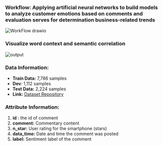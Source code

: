 ### Workflow: Applying artificial neural networks to build models to analyze customer emotions based on comments and evaluation serves for determination business-related trends

![WorkFlow drawio](https://github.com/ZeusCoderBE/NLP-clustering-word--Vietnamese-Sentiment-Analysis/assets/117000361/00d90051-0023-4e4d-bc2d-d73e3a4bca2b)

### Visualize word context and semantic correlation


![output](https://github.com/ZeusCoderBE/NLP-clustering-word--Vietnamese-Sentiment-Analysis/assets/117000361/a733f7c7-0c3c-4b89-a4da-b75a4c616b6c)



### Data Information:

- **Train Data:** 7,786 samples
- **Dev**: 1,112 samples
- **Test Data:** 2,224 samples
- **Link:** [Dataset Repository](https://github.com/LuongPhan/UIT-ViSFD?tab=readme-ov-file)

### Attribute Information:
1. **id** : the id of comment
2. **comment:** Commentary content
3. **n_star:** User rating for the smartphone (stars)
4. **data_time:** Date and time the comment was posted
5. **label:** Sentiment label of the comment


